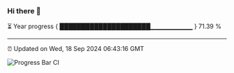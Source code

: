 ### Hi there 👋

⏳ Year progress { █████████████████████▁▁▁▁▁▁▁▁▁ } 71.39 %

---

⏰ Updated on Wed, 18 Sep 2024 06:43:16 GMT

![Progress Bar CI](https://github.com/IshwaranRudhara/GIT-ACTION/workflows/Progress%20Bar%20CI/badge.svg)
